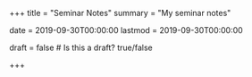+++
title = "Seminar Notes"
summary = "My seminar notes"

date = 2019-09-30T00:00:00
lastmod = 2019-09-30T00:00:00

draft = false  # Is this a draft? true/false

+++

